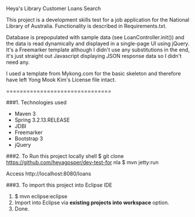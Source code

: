 Heya's Library Customer Loans Search

This project is a development skills test for a job application for the National Library of Australia. Functionality is described in Requirements.txt.

Database is prepopulated with sample data (see LoanController.init()) and the data is read dynamically and displayed in a single-page UI using jQuery. It's a Freemarker template although I didn't use any substitutions in the end, it's just straight out Javascript displaying JSON response data so I didn't need any.  

I used a template from Mykong.com for the basic skeleton and therefore have left Yong Mook Kim's License file intact. 

===============================

###1. Technologies used
* Maven 3
* Spring 3.2.13.RELEASE
* JDBI
* Freemarker
* Bootstrap 3
* jQuery

###2. To Run this project locally
shell
$ git clone https://github.com/heyagosper/dev-test-for nla
$ mvn jetty:run

Access http://localhost:8080/loans 

###3. To import this project into Eclipse IDE
1. $ mvn eclipse:eclipse
2. Import into Eclipse via **existing projects into workspace** option.
3. Done.

